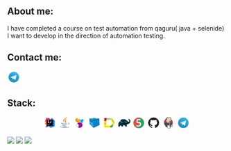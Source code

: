 ## About me:
I have completed a course on test automation from qaguru( java + selenide)<br> 
I want to develop in the direction of automation testing.
  
  ## Contact me: 
  <a href="https://t.me/evgeniy_rt099">
    <img width="6%" src="image/logo/Telegram.svg" alt="Telegram Badge"/>
  </a>
</div>
  
  
  
 ## Stack:
 <p align="center">
<img width="6%" title="Idea" src="image/logo/Idea.svg">
<img width="6%" title="Java" src="image/logo/Java.svg">
<img width="6%" title="Selenide" src="image/logo/Selenide.svg">
<img width="6%" title="Selenoid" src="image/logo/Selenoid.svg">
<img width="6%" title="Allure Report" src="image/logo/Allure.svg">
<img width="6%" title="Gradle" src="image/logo/Gradle.svg">
<img width="6%" title="JUnit5" src="image/logo/Junit5.svg">
<img width="6%" title="GitHub" src="image/logo/GitHub.svg">
<img width="6%" title="Jenkins" src="image/logo/Jenkins.svg">
<img width="6%" title="Telegram" src="image/logo/Telegram.svg">
</p>

![](http://github-profile-summary-cards.vercel.app/api/cards/stats?username=xeleron88)
![](http://github-profile-summary-cards.vercel.app/api/cards/repos-per-language?username=xeleron88) 
![](https://github-profile-summary-cards.vercel.app/api/cards/profile-details?username=xeleron88)
